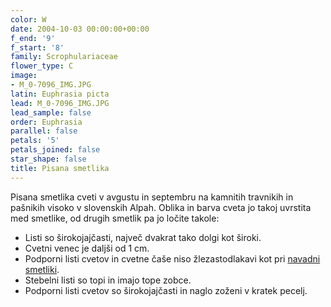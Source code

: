 ```yaml
---
color: W
date: 2004-10-03 00:00:00+00:00
f_end: '9'
f_start: '8'
family: Scrophulariaceae
flower_type: C
image:
- M_0-7096_IMG.JPG
latin: Euphrasia picta
lead: M_0-7096_IMG.JPG
lead_sample: false
order: Euphrasia
parallel: false
petals: '5'
petals_joined: false
star_shape: false
title: Pisana smetlika
---
```

Pisana smetlika cveti v avgustu in septembru na kamnitih travnikih in pašnikih visoko v slovenskih Alpah. Oblika in barva cveta jo takoj uvrstita med smetlike, od drugih smetlik pa jo ločite takole:

-   Listi so širokojajčasti, največ dvakrat tako dolgi kot široki.
-   Cvetni venec je daljši od 1 cm.
-   Podporni listi cvetov in cvetne čaše niso žlezastodlakavi kot pri [navadni smetliki](../euphrasiarostkoviana/).
-   Stebelni listi so topi in imajo tope zobce.
-   Podporni listi cvetov so širokojajčasti in naglo zoženi v kratek pecelj.
